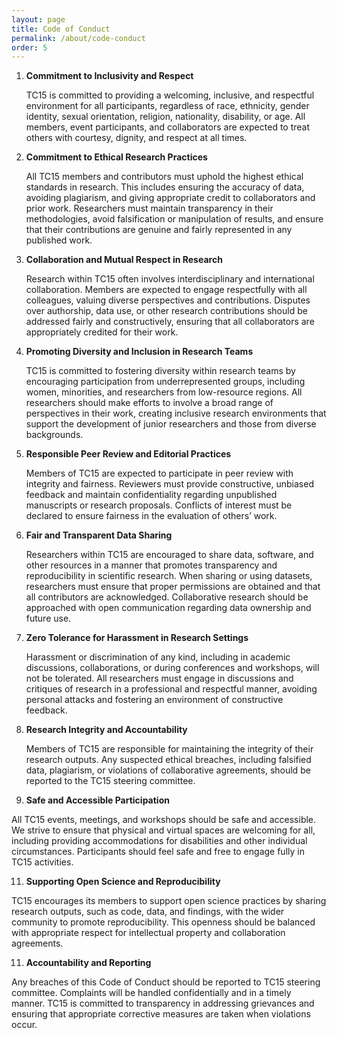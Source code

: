 ```yaml
---
layout: page
title: Code of Conduct
permalink: /about/code-conduct
order: 5
---
```


1. **Commitment to Inclusivity and Respect**

    TC15 is committed to providing a welcoming, inclusive, and respectful environment for all participants, regardless of race, ethnicity, gender identity, sexual orientation, religion, nationality, disability, or age. All members, event participants, and collaborators are expected to treat others with courtesy, dignity, and respect at all times.


2. **Commitment to Ethical Research Practices**

    All TC15 members and contributors must uphold the highest ethical standards in research. This includes ensuring the accuracy of data, avoiding plagiarism, and giving appropriate credit to collaborators and prior work. Researchers must maintain transparency in their methodologies, avoid falsification or manipulation of results, and ensure that their contributions are genuine and fairly represented in any published work.


3. **Collaboration and Mutual Respect in Research**

    Research within TC15 often involves interdisciplinary and international collaboration. Members are expected to engage respectfully with all colleagues, valuing diverse perspectives and contributions. Disputes over authorship, data use, or other research contributions should be addressed fairly and constructively, ensuring that all collaborators are appropriately credited for their work.


4. **Promoting Diversity and Inclusion in Research Teams**

    TC15 is committed to fostering diversity within research teams by encouraging participation from underrepresented groups, including women, minorities, and researchers from low-resource regions. All researchers should make efforts to involve a broad range of perspectives in their work, creating inclusive research environments that support the development of junior researchers and those from diverse backgrounds.


5. **Responsible Peer Review and Editorial Practices**

    Members of TC15 are expected to participate in peer review with integrity and fairness. Reviewers must provide constructive, unbiased feedback and maintain confidentiality regarding unpublished manuscripts or research proposals. Conflicts of interest must be declared to ensure fairness in the evaluation of others’ work.


6. **Fair and Transparent Data Sharing**

    Researchers within TC15 are encouraged to share data, software, and other resources in a manner that promotes transparency and reproducibility in scientific research. When sharing or using datasets, researchers must ensure that proper permissions are obtained and that all contributors are acknowledged. Collaborative research should be approached with open communication regarding data ownership and future use.


7. **Zero Tolerance for Harassment in Research Settings**

    Harassment or discrimination of any kind, including in academic discussions, collaborations, or during conferences and workshops, will not be tolerated. All researchers must engage in discussions and critiques of research in a professional and respectful manner, avoiding personal attacks and fostering an environment of constructive feedback.

   
9. **Research Integrity and Accountability**

    Members of TC15 are responsible for maintaining the integrity of their research outputs. Any suspected ethical breaches, including falsified data, plagiarism, or violations of collaborative agreements, should be reported to the TC15 steering committee.

   
10. **Safe and Accessible Participation**

   All TC15 events, meetings, and workshops should be safe and accessible. We strive to ensure that physical and virtual spaces are welcoming for all, including providing accommodations for disabilities and other individual circumstances. Participants should feel safe and free to engage fully in TC15 activities.
   
   
11. **Supporting Open Science and Reproducibility**

   TC15 encourages its members to support open science practices by sharing research outputs, such as code, data, and findings, with the wider community to promote reproducibility. This openness should be balanced with appropriate respect for intellectual property and collaboration agreements.

   
11. **Accountability and Reporting**

   Any breaches of this Code of Conduct should be reported to TC15 steering committee. Complaints will be handled confidentially and in a timely manner. TC15 is committed to transparency in addressing grievances and ensuring that appropriate corrective measures are taken when violations occur.

